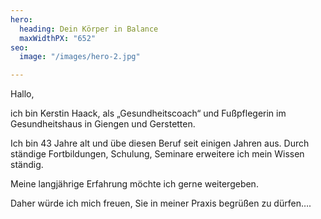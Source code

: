 ```yaml
---
hero:
  heading: Dein Körper in Balance
  maxWidthPX: "652"
seo:
  image: "/images/hero-2.jpg"

---
```

Hallo,

ich bin Kerstin Haack, als „Gesundheitscoach“ und Fußpflegerin im Gesundheitshaus in Giengen und Gerstetten.

Ich bin 43 Jahre alt und übe diesen Beruf seit einigen Jahren aus. Durch ständige Fortbildungen, Schulung, Seminare erweitere ich mein Wissen ständig.

Meine langjährige Erfahrung möchte ich gerne weitergeben.

Daher würde ich mich freuen, Sie in meiner Praxis begrüßen zu dürfen….